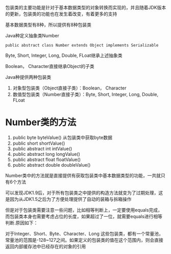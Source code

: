 包装类的主要功能是针对于基本数据类型的对象转换而实现的，并且随着JDK版本的更新，包装类的功能也在发生着改变，有着更多的支持

基本数据类型有8种，所以提供有8种包装类

Java种定义抽象类Number
```
public abstract class Number extends Object implements Serializable
```
Byte, Short, Integer, Long, Double, FLoat继承上述抽象类

Boolean， Character直接继承Object的子类

Java种提供两种包装类
1. 对象型包装类（Object直接子类）：Boolean， Character
2. 数值型包装类（Number直接子类）：Byte, Short, Integer, Long, Double, FLoat

# Number类的方法
1. public byte byteValue() 从包装类中获取byte数据
2. public short shortValue()
3. public abstract int intValue()
4. public abstract long longValue()
5. public abstract float floatValue()
6. public abstract double doubleValue()

Number类中的方法就是直接提供有获取包装类中基本数据类型的功能，一共就只有6个方法

可以发现JDK1.9后，对于所有包装类之中提供的构造方法就变为了过期处理，这是因为从JDK1.5之后为了方便处理提供了自动的装箱与拆箱操作

但是对于包装类需要注意一些问题，比如相等判断上，一定要使用equals完成，而包装类本身也需要考虑占位的长度，如果超过了一位，就需要equals进行相等判断.原因如下：

对于Integer、Short、Byte、Character、Long 这些包装类，都有一个常量池，常量池的范围是-128~127之间。如果定义的包装类的值在这个范围内，则会直接返回内部缓存池中已经存在的对象的引用